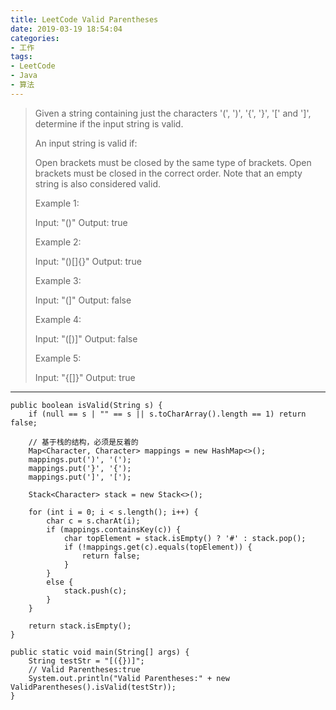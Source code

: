 ```yaml
---
title: LeetCode Valid Parentheses
date: 2019-03-19 18:54:04
categories:
- 工作
tags:
- LeetCode
- Java
- 算法
---
```


> Given a string containing just the characters '(', ')', '{', '}', '[' and ']', determine if the input string is valid.
> 
> An input string is valid if:
> 
> Open brackets must be closed by the same type of brackets.
> Open brackets must be closed in the correct order.
> Note that an empty string is also considered valid.
> 
> Example 1:
> 
> Input: "()"
> Output: true
> 
> Example 2:
> 
> Input: "()[]{}"
> Output: true
> 
> Example 3:
> 
> Input: "(]"
> Output: false
> 
> Example 4:
> 
> Input: "([)]"
> Output: false
> 
> Example 5:
> 
> Input: "{[]}"
> Output: true

---
<!-- more -->


```
public boolean isValid(String s) {
    if (null == s | "" == s || s.toCharArray().length == 1) return false;

    // 基于栈的结构，必须是反着的
    Map<Character, Character> mappings = new HashMap<>();
    mappings.put(')', '(');
    mappings.put('}', '{');
    mappings.put(']', '[');

    Stack<Character> stack = new Stack<>();

    for (int i = 0; i < s.length(); i++) {
        char c = s.charAt(i);
        if (mappings.containsKey(c)) {
            char topElement = stack.isEmpty() ? '#' : stack.pop();
            if (!mappings.get(c).equals(topElement)) {
                return false;
            }
        }
        else {
            stack.push(c);
        }
    }

    return stack.isEmpty();
}

public static void main(String[] args) {
    String testStr = "[({})]";
    // Valid Parentheses:true
    System.out.println("Valid Parentheses:" + new ValidParentheses().isValid(testStr));
}

```